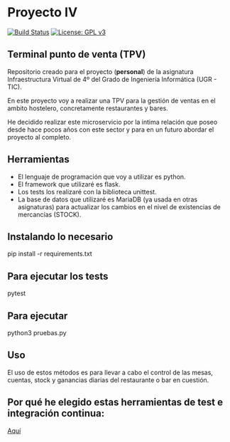 # Proyecto IV
[![Build Status](https://travis-ci.org/joseviro/ProyectoTPV.svg?branch=master)](https://travis-ci.org/joseviro/ProyectoTPV)
[![License: GPL v3](https://img.shields.io/badge/License-GPL%20v3-blue.svg)](https://www.gnu.org/licenses/gpl-3.0)

## Terminal punto de venta (TPV)
Repositorio creado para el proyecto (**personal**) de la asignatura Infraestructura Virtual de 4º del Grado de Ingeniería Informática (UGR - TIC).

En este proyecto voy a realizar una TPV para la gestión de ventas en el ambito hostelero, concretamente restaurantes y bares.

He decidido realizar este microservicio por la intima relación que poseo desde hace pocos años con este sector y para en un futuro abordar el proyecto al completo.

## Herramientas

- El lenguaje de programación que voy a utilizar es python.
- El framework que utilizaré es flask.
- Los tests los realizaré con la biblioteca unittest.
- La base de datos que utilizaré es MariaDB (ya usada en otras asignaturas) para actualizar los cambios en el nivel de existencias de mercancías (STOCK).

## Instalando lo necesario
pip install -r requirements.txt

## Para ejecutar los tests
pytest

## Para ejecutar
python3 pruebas.py

## Uso
El uso de estos métodos es para llevar a cabo el control de las mesas, cuentas, stock y ganancias diarias del restaurante o bar en cuestión. 

## Por qué he elegido estas herramientas de test e integración continua:
[Aquí](https://joseviro.github.io/ProyectoTPV/blob/master/docs/explicacionElecciones)
